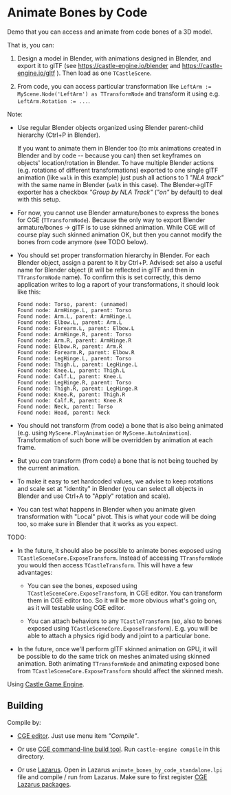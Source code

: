 # Animate Bones by Code

Demo that you can access and animate from code bones of a 3D model.

That is, you can:

1. Design a model in Blender, with animations designed in Blender, and export it to glTF (see https://castle-engine.io/blender and https://castle-engine.io/gltf ). Then load as one `TCastleScene`.

2. From code, you can access particular transformation like `LeftArm := MyScene.Node('LeftArm') as TTransformNode` and transform it using e.g. `LeftArm.Rotation := ...`.

Note:

- Use regular Blender objects organized using Blender parent-child hierarchy (Ctrl+P in Blender).

    If you want to animate them in Blender too (to mix animations created in Blender and by code -- because you can) then set keyframes on objects' location/rotation in Blender. To have multiple Blender actions (e.g. rotations of different transformations) exported to one single glTF animation (like `walk` in this example) just push all actions to 1 _"NLA track"_ with the same name in Blender (`walk` in this case). The Blender->glTF exporter has a checkbox _"Group by NLA Track"_ (_"on"_ by default) to deal with this setup.

- For now, you cannot use Blender armature/bones to express the bones for CGE (`TTransformNode`). Because the only way to export Blender armature/bones -> glTF is to use skinned animation. While CGE will of course play such skinned animation OK, but then you cannot modify the bones from code anymore (see TODO below).

- You should set proper transformation hierarchy in Blender. For each Blender object, assign a parent to it by Ctrl+P. Advised: set also a useful name for Blender object (it will be reflected in glTF and then in `TTransformNode` name). To confirm this is set correctly, this demo application writes to log a raport of your transformations, it should look like this:

    ```
    Found node: Torso, parent: (unnamed)
    Found node: ArmHinge.L, parent: Torso
    Found node: Arm.L, parent: ArmHinge.L
    Found node: Elbow.L, parent: Arm.L
    Found node: Forearm.L, parent: Elbow.L
    Found node: ArmHinge.R, parent: Torso
    Found node: Arm.R, parent: ArmHinge.R
    Found node: Elbow.R, parent: Arm.R
    Found node: Forearm.R, parent: Elbow.R
    Found node: LegHinge.L, parent: Torso
    Found node: Thigh.L, parent: LegHinge.L
    Found node: Knee.L, parent: Thigh.L
    Found node: Calf.L, parent: Knee.L
    Found node: LegHinge.R, parent: Torso
    Found node: Thigh.R, parent: LegHinge.R
    Found node: Knee.R, parent: Thigh.R
    Found node: Calf.R, parent: Knee.R
    Found node: Neck, parent: Torso
    Found node: Head, parent: Neck
    ```

- You should not transform (from code) a bone that is also being animated (e.g. using `MyScene.PlayAnimation` or `MyScene.AutoAnimation`). Transformation of such bone will be overridden by animation at each frame.

- But you *can* transform (from code) a bone that is not being touched by the current animation.

- To make it easy to set hardcoded values, we advise to keep rotations and scale set at "identity" in Blender (you can select all objects in Blender and use Ctrl+A to "Apply" rotation and scale).

- You can test what happens in Blender when you animate given transformation with "Local" pivot. This is what your code will be doing too, so make sure in Blender that it works as you expect.

TODO:

- In the future, it should also be possible to animate bones exposed using `TCastleSceneCore.ExposeTransform`. Instead of accessing `TTransformNode` you would then access `TCastleTransform`. This will have a few advantages:

    - You can see the bones, exposed using `TCastleSceneCore.ExposeTransform`, in CGE editor. You can transform them in CGE editor too. So it will be more obvious what's going on, as it will testable using CGE editor.

    - You can attach behaviors to any `TCastleTransform` (so, also to bones exposed using `TCastleSceneCore.ExposeTransform`). E.g. you will be able to attach a physics rigid body and joint to a particular bone.

- In the future, once we'll perform glTF skinned animation on GPU, it will be possible to do the same trick on meshes animated using skinned animation. Both animating `TTransformNode` and animating exposed bone from `TCastleSceneCore.ExposeTransform` should affect the skinned mesh.

Using [Castle Game Engine](https://castle-engine.io/).

## Building

Compile by:

- [CGE editor](https://castle-engine.io/manual_editor.php). Just use menu item _"Compile"_.

- Or use [CGE command-line build tool](https://castle-engine.io/build_tool). Run `castle-engine compile` in this directory.

- Or use [Lazarus](https://www.lazarus-ide.org/). Open in Lazarus `animate_bones_by_code_standalone.lpi` file and compile / run from Lazarus. Make sure to first register [CGE Lazarus packages](https://castle-engine.io/documentation.php).
